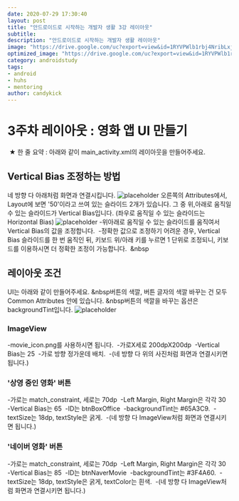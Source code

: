 ```yaml
---
date: 2020-07-29 17:30:40
layout: post
title: "안드로이드로 시작하는 개발자 생활 3강 레이아웃"
subtitle:
description: "안드로이드로 시작하는 개발자 생활 레이아웃"
image: "https://drive.google.com/uc?export=view&id=1RYVPWlb1rbj4NribLxj7iO2iJQ5Hf1Ob"
optimized_image: "https://drive.google.com/uc?export=view&id=1RYVPWlb1rbj4NribLxj7iO2iJQ5Hf1Ob"
category: androidstudy
tags:
- android
- huhs
- mentoring
author: candykick
---
```


# 3주차 레이아웃 : 영화 앱 UI 만들기
&nbsp;★ 한 줄 요약 : 아래와 같이 main_activity.xml의 레이아웃을 만들어주세요.&nbsp;&nbsp;
## Vertical Bias 조정하는 방법 
네 방향 다 아래처럼 화면과 연결시킵니다.
![placeholder](https://drive.google.com/uc?export=view&id=1_NN7POmHcTh7oSL5qtaZHWMFfCPhrJGS "Large example image")
오른쪽의 Attributes에서, Layout에 보면 '50'이라고 쓰여 있는 슬라이드 2개가 있습니다. 그 중 위,아래로 움직일 수 있는 슬라이드가 Vertical Bias입니다. (좌우로 움직일 수 있는 슬라이드는 Horizontal Bias)
![placeholder](https://drive.google.com/uc?export=view&id=1eZp7CX0a3lnCF0BYnUR2i3Sw__l5ahYF "Large example image")
-위아래로 움직일 수 있는 슬라이드를 움직여서 Vertical Bias의 값을 조정합니다.&nbsp;
-정확한 값으로 조정하기 어려운 경우, Vertical Bias 슬라이드를 한 번 움직인 뒤, 키보드 위/아래 키를 누르면 1 단위로 조정되니, 키보드를 이용하시면 더 정확한 조정이 가능합니다.
&nbsp;&nbsp
## 레이아웃 조건
UI는 아래와 같이 만들어주세요.
&nbsp버튼의 색깔, 버튼 글자의 색깔 바꾸는 건 모두 Common Attributes 안에 있습니다.
&nbsp버튼의 색깔을 바꾸는 옵션은 backgroundTint입니다.
![placeholder](https://drive.google.com/uc?export=view&id=1RYVPWlb1rbj4NribLxj7iO2iJQ5Hf1Ob "Large example image")
### ImageView
-movie_icon.png를 사용하시면 됩니다.&nbsp;
-가로X세로 200dpX200dp&nbsp;
-Vertical Bias는 25&nbsp;
-가로 방향 정가운데 배치.&nbsp;
-(네 방향 다 위의 사진처럼 화면과 연결시키면 됩니다.)&nbsp;
&nbsp;
### '상영 중인 영화' 버튼
-가로는 match_constraint, 세로는 70dp&nbsp;
-Left Margin, Right Margin은 각각 30&nbsp;
-Vertical Bias는 65&nbsp;
-ID는 btnBoxOffice&nbsp;
-backgroundTint는 #65A3C9.&nbsp;
-textSize는 18dp, textStyle은 굵게.&nbsp;
-(네 방향 다 ImageView처럼 화면과 연결시키면 됩니다.)&nbsp;
&nbsp;
### '네이버 영화' 버튼
-가로는 match_constraint, 세로는 70dp&nbsp;
-Left Margin, Right Margin은 각각 30&nbsp;
-Vertical Bias는 85&nbsp;
-ID는 btnNaverMovie&nbsp;
-backgroundTint는 #3F4A60.&nbsp;
-textSize는 18dp, textStyle은 굵게, textColor는 흰색.&nbsp;
-(네 방향 다 ImageView처럼 화면과 연결시키면 됩니다.)&nbsp;
